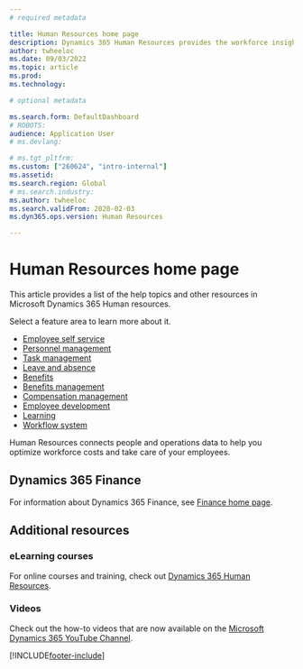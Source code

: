 ```yaml
---
# required metadata

title: Human Resources home page
description: Dynamics 365 Human Resources provides the workforce insights you need to build data-driven employee experiences across multiple areas.
author: twheeloc
ms.date: 09/03/2022
ms.topic: article
ms.prod: 
ms.technology: 

# optional metadata

ms.search.form: DefaultDashboard
# ROBOTS: 
audience: Application User
# ms.devlang: 

# ms.tgt_pltfrm: 
ms.custom: ["260624", "intro-internal"]
ms.assetid: 
ms.search.region: Global
# ms.search.industry: 
ms.author: twheeloc
ms.search.validFrom: 2020-02-03
ms.dyn365.ops.version: Human Resources

---
```


# Human Resources home page

This article provides a list of the help topics and other resources in Microsoft Dynamics 365 Human resources. 

Select a feature area to learn more about it.

- [Employee self service](hr-employee-manager-self-service-overview.md)
- [Personnel management](hr-personnel-departments-jobs-positions.md)
- [Task management](hr-task-mgmt.md)
- [Leave and absence](hr-leave-and-absence-overview.md)
- [Benefits](hr-benefits-manage-program.md)
- [Benefits management](hr-benefits-management-overview.md)
- [Compensation management](hr-compensation-overview.md)
- [Employee development](hr-develop-performance-management-overview.md)
- [Learning](hr-learning-courses.md)
- [Workflow system](../fin-ops-core/fin-ops/organization-administration/overview-workflow-system.md?toc=/dynamics365/human-resources/toc.json)

Human Resources connects people and operations data to help you optimize workforce costs and take care of your employees.

## Dynamics 365 Finance

For information about Dynamics 365 Finance, see [Finance home page](../finance/index.md).

## Additional resources

### eLearning courses

For online courses and training, check out [Dynamics 365 Human Resources](/training/browse/?products=dynamics-human-resources&expanded=dynamics-365).

### Videos

Check out the how-to videos that are now available on the [Microsoft Dynamics 365 YouTube Channel](https://www.youtube.com/channel/UCJGCg4rB3QSs8y_1FquelBQ).

[!INCLUDE[footer-include](../includes/footer-banner.md)]
